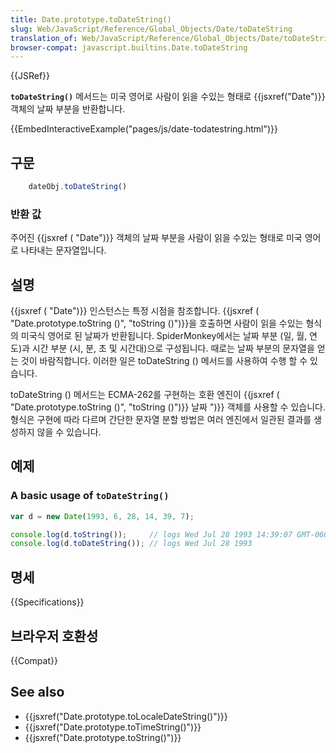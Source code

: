 ```yaml
---
title: Date.prototype.toDateString()
slug: Web/JavaScript/Reference/Global_Objects/Date/toDateString
translation_of: Web/JavaScript/Reference/Global_Objects/Date/toDateString
browser-compat: javascript.builtins.Date.toDateString
---
```


{{JSRef}}

**`toDateString()`** 메서드는 미국 영어로 사람이 읽을 수있는 형태로 {{jsxref("Date")}} 객체의 날짜 부분을 반환합니다.

{{EmbedInteractiveExample("pages/js/date-todatestring.html")}}

## 구문

```js
    dateObj.toDateString()
```

### 반환 값

주어진 {{jsxref ( "Date")}} 객체의 날짜 부분을 사람이 읽을 수있는 형태로 미국 영어로 나타내는 문자열입니다.

## 설명

{{jsxref ( "Date")}} 인스턴스는 특정 시점을 참조합니다. {{jsxref ( "Date.prototype.toString ()", "toString ()")}}을 호출하면 사람이 읽을 수있는 형식의 미국식 영어로 된 날짜가 반환됩니다. SpiderMonkey에서는 날짜 부분 (일, 월, 연도)과 시간 부분 (시, 분, 초 및 시간대)으로 구성됩니다. 때로는 날짜 부분의 문자열을 얻는 것이 바람직합니다. 이러한 일은 toDateString () 메서드를 사용하여 수행 할 수 있습니다.

toDateString () 메서드는 ECMA-262를 구현하는 호환 엔진이 {{jsxref ( "Date.prototype.toString ()", "toString ()")}} 날짜 ")}} 객체를 사용할 수 있습니다. 형식은 구현에 따라 다르며 간단한 문자열 분할 방법은 여러 엔진에서 일관된 결과를 생성하지 않을 수 있습니다.

## 예제

### A basic usage of `toDateString()`

```js
var d = new Date(1993, 6, 28, 14, 39, 7);

console.log(d.toString());     // logs Wed Jul 28 1993 14:39:07 GMT-0600 (PDT)
console.log(d.toDateString()); // logs Wed Jul 28 1993
```

## 명세

{{Specifications}}

## 브라우저 호환성

{{Compat}}

## See also

- {{jsxref("Date.prototype.toLocaleDateString()")}}
- {{jsxref("Date.prototype.toTimeString()")}}
- {{jsxref("Date.prototype.toString()")}}
